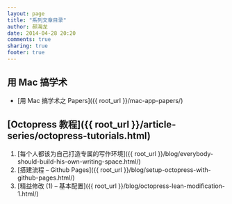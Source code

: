 ```yaml
---
layout: page
title: "系列文章目录"
author: 郝海龙
date: 2014-04-28 20:20
comments: true
sharing: true
footer: true
---
```


## 用 Mac 搞学术

- [用 Mac 搞学术之 Papers]({{ root_url }}/mac-app-papers/)

## [Octopress 教程]({{ root_url }}/article-series/octopress-tutorials.html)

1. [每个人都该为自己打造专属的写作环境]({{ root_url }}/blog/everybody-should-build-his-own-writing-space.html/)
2. [搭建流程 – Github Pages]({{ root_url }}/blog/setup-octopress-with-github-pages.html/)
3. [精益修改 (1) – 基本配置]({{ root_url }}/blog/octopress-lean-modification-1.html/)